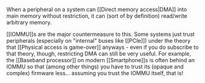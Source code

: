 When a peripheral on a system can [[Direct memory access|DMA]] into main memory without restriction, it can (sort of by definition) read/write arbitrary memory. 

[[IOMMU]]s are the major countermeasure to this. Some systems just trust peripherals (especially on "internal" buses like [[PCIe]]) under the theory that [[Physical access is game-over]] anyways - even if you do subscribe to that theory, though, restricting DMA can still be very useful. For example, the [[Baseband processor]] on modern [[Smartphone]]s is often behind an IOMMU so that (among other things) you have to trust its (opaque and complex) firmware less... assuming you trust the IOMMU itself, that is!